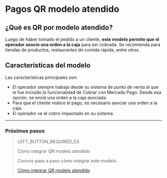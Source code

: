 # Pagos QR modelo atendido

## ¿Qué es QR por modelo atendido?

Luego de haber tomado el pedido a un cliente, **este modelo permite que el operador asocie una orden a la caja** para ser cobrada. 
Se recomienda para tiendas de productos, restaurantes de comida rápida, entre otros.

## Características del modelo

Las características principales son: 

- El operador siempre trabaja desde su sistema de punto de venta al que le fue incluido la funcionalidad de Cobrar con Mercado Pago. Desde esa opción, se envía una orden a la caja asociada. 
- Para que el cliente realice el pago, es necesario asociar una orden a la caja. 
- El operador ve el cobro impactado en su sistema.

---

### Próximos pasos

> LEFT_BUTTON_REQUIRED_ES
>
> Cómo integrar QR modelo atendido
>
> Conoce paso a paso cómo integrar este modelo.
>
> [Cómo integrar QR modelo atendido](https://www.mercadopago[FAKER][URL][DOMAIN]/developers/es/guides/qr-code/qr-attended/integrations)
